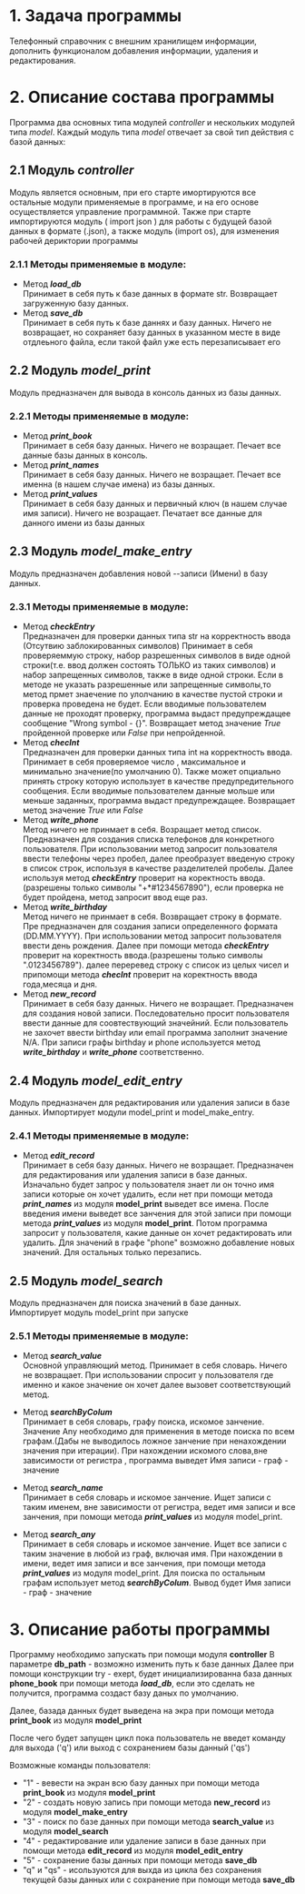 # 1.  Задача программы #
   
Телефонный справочник с внешним хранилищем информации, дополнить функционалом добавления информации, удаления и редактирования.

# 2.  Описание состава программы #
   
   Программа два основных типа модулей *controller* и нескольких модулей типа *model*. Каждый модуль типа *model* отвечает за свой тип действия с базой данных:
   ## 2.1 Модуль *controller*
   Модуль является основным, при его старте имортируются все остальные модули применяемые в программе, и на его основе  осуществляется управление программной.
   Также при старте импортируются модуль ( import json ) для работы с будущей базой данных в формате   (.json), а также модуль (import os), для изменения рабочей дериктории программы
   ### 2.1.1 Методы применяемые в модуле:
   * Метод ***load_db***  
Принимает в себя путь к базе данных в формате str. Возвращает загруженную базу данных.
   * Метод ***save_db***  
Принимает в себя путь к базе даннях и базу данных. Ничего не возвращает, но сохраняет базу данных в указанном месте в виде отдлеьного файла, если такой файл уже есть перезаписывает его
 
   ## 2.2 Модуль *model_print*
   Модуль предназначен для вывода в консоль данных из базы данных.
   
   ### 2.2.1 Методы применяемые в модуле:
   * Метод ***print_book***  
Принимает в себя базу данных. Ничего не возращает. Печает все данные базы данных в консоль.
   * Метод ***print_names***  
Принимает в себя базу данных. Ничего не возращает. Печает все именна (в нашем случае имена) из базы данных.
   * Метод ***print_values***  
Принимает в себя базу данных и первичный ключ (в нашем случае имя записи). Ничего не возращает. Печатает все данные для данного имени из базы данных
   ## 2.3 Модуль *model_make_entry*
   Модуль предназначен добавления новой --записи (Имени) в базу данных.
   
   ### 2.3.1 Методы применяемые в модуле:
   * Метод ***checkEntry***  
Предназначен для проверки данных типа str на корректность ввода (Отсутвию заблокированных символов) Принимает в себя проверяеммую строку, набор разрешенных символов в виде одной строки(т.е. ввод должен состоять ТОЛЬКО из таких символов) и набор запрещенных символов, также в виде одной строки. Если в методе не указать разрешенные или запрещенные символы,то метод прмет знаечение по улолчанию в качестве пустой строки и проверка проведена не будет. Если вводимые пользователем данные не проходят проверку, программа выдаст предупреждащее сообщение "Wrong symbol - {}". Возвращает метод значение *True* пройденной проверке или *False* при непройденной.
   * Метод ***checInt***  
Предназначен для проверки данных типа int на корректность ввода.  Принимает в себя проверяемое число , максимальное и минимально значение(по умолчанию 0). Также может опциально принять строку которую использует в качестве предупредительного сообщения.  Если вводимые пользователем данные мольше или меньше заданных, программа выдаст предупреждащее. Возвращает метод значение *True* или *False*
   * Метод ***write_phone***  
Метод ничего не принмает в себя. Возращает метод список. Предназначен для создания списка телефонов для конкретного пользователя. При использовании метод запросит пользователя ввести телефоны через пробел, далее преобразует введеную строку в список строк, используя в качестве разделителей пробелы. Далее используя метод ***checkEntry*** проверит на коректность ввода.(разрешены только символы "+*#1234567890"), если проверка не будет пройдена, метод запросит ввод еще раз.
   * Метод ***write_birthday***  
Метод ничего не принмает в себя. Возвращает строку в формате. Пре предназначен для создания записи определенного формата (DD.MM.YYYY). При использовании метод запросит пользователя ввести день рождения. Далее при помощи метода ***checkEntry*** проверит на коректность ввода.(разрешены только символы ".0123456789"). далее переревед строку с список из целых чисел и припомощи метода ***checInt*** проверит на коректность ввода года,месяца и дня.
   * Метод ***new_record***  
Принимает в себя базу данных. Ничего не возращает. Предназначен для создания новой записи. Последовательно просит пользователя ввести данные для соовтествующий значейний. Если пользователь не захочет ввести birthday или email программа заполнит значение N/A. При записи графы birthday и phone используется метод ***write_birthday*** и  ***write_phone***  соответственно.
   ## 2.4 Модуль *model_edit_entry*
   Модуль предназначен для редактирования или удаления записи в базе данных. Импортирует модули model_print и model_make_entry.
   
   ### 2.4.1 Методы применяемые в модуле:
   * Метод ***edit_record***  
 Принимает в себя базу данных. Ничего не возращает. Предназначен для редактирования или удаления записи в базе данных. Изначально будет запрос у пользователя знает ли он точно имя записи которые он хочет удалить, если нет при помощи метода ***print_names*** из модуля **model_print** выведет все имена. После введения имени выведет все занчения для этой записи при помощи метода ***print_values*** из модуля  **model_print**. Потом программа запросит у пользователя, какие данные он хочет редактировать или удалить. Для значений в графе "phone" возможно добавление новых значений. Для остальных только перезапись.
 ## 2.5 Модуль *model_search*
   Модуль предназначен для поиска значений в базе данных. Импортирует модуль model_print при запуске
   
   ### 2.5.1 Методы применяемые в модуле:
   * Метод ***search_value***  
 Основной управляющий метод. Принимает в себя словарь. Ничего не возвращает. При использовании спросит у пользователя где именно и какое значение он хочет далее вызовет соответствующий метод.

   * Метод ***searchByColum***  
Принимает в себя словарь, графу поиска, искомое занчение. Значение Any необходимо для применения в методе поиска по всем графам.(Дабы не выводилось ложное занчение при ненахождении значения при итерации). При нахождении искомого слова,вне зависимости от регистра , программа выведет Имя записи - граф - значение
   * Метод ***search_name***  
Принимает в себя словарь и искомое занчение. Ищет записи с таким именем, вне зависимости от регистра, ведет имя записи и все занчения, при помощи метода ***print_values*** из модуля model_print. 
   * Метод ***search_any***  
Принимает в себя словарь и искомое занчение. Ищет все записи с таким значение в любой из граф, включая имя. При нахождении в имени, ведет имя записи и все занчения, при помощи метода ***print_values*** из модуля model_print. Для поиска по остальным графам использует метод ***searchByColum***. Вывод будет Имя записи - граф - значение


# 3.  Описание работы программы #
   
   Программу необходимо запускать при помощи модуля  **controller** 
   В параметре **db_path** - возможно изменить путь к базе данных
   Далее при помощи конструкции try - exept, будет инициализированна база данных **phone_book** при помощи метода ***load_db***, если это сделать не получится, программа создаст базу даных по умолчанию.

   Далее, базада данных будет выведена на экра при помощи метода **print_book** из модуля **model_print**
   
   После чего будет запущен цикл пока пользователь не введет команду для выхода ('q') или выход с сохранением базы данный ('qs')

   Возможные команды пользователя:  
   * "1" - вевести на экран всю базу данных при помощи метода **print_book** из модуля **model_print**
   * "2" - создать новую запись при помощи метода **new_record** из модуля **model_make_entry**
   * "3" - поиск по базе данных при помощи метода **search_value** из модуля **model_search**
   * "4" - редактирование или удаление записи в базе данных при помощи метода **edit_record** из модуля **model_edit_entry**
   * "5" - сохранение базы данных при помощи метода **save_db**
   * "q" и "qs" -  исользуются для выхда из цикла без сохранения текущей базы данных или с сохранение при помощи метода **save_db**
